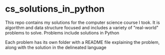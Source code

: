 # cs_solutions_in_python

This repo contains my solutions for the computer science course I took.
It is algorithm and data structure focused and includes a variety of "real-world"
problems to solve.
Problems include solutions in Python

Each problem has its own folder with a README file explaining the problem, along
with the solution in the delineated language
